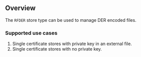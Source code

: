 ## Overview

The `RFDER` store type can be used to manage DER encoded files.

### Supported use cases
1. Single certificate stores with private key in an external file.
2. Single certificate stores with no private key.
